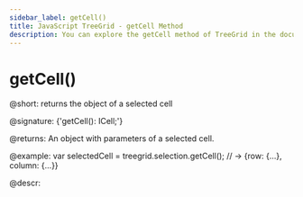 ```yaml
---
sidebar_label: getCell()
title: JavaScript TreeGrid - getCell Method 
description: You can explore the getCell method of TreeGrid in the documentation of the DHTMLX JavaScript UI library. Browse developer guides and API reference, try out code examples and live demos, and download a free 30-day evaluation version of DHTMLX Suite 7.
---
```


# getCell()

@short: returns the object of a selected cell

@signature: {'getCell(): ICell;'}

@returns:
An object with parameters of a selected cell.

@example:
var selectedCell = treegrid.selection.getCell();
// -> {row: {…}, column: {…}}

@descr:

[comment]: # (@related: treegrid/usage_selection.md#getting-object-of-a-selected-cell)

[comment]: # (@relatedapi: treegrid/api/selection/selection_enable_method.md)
